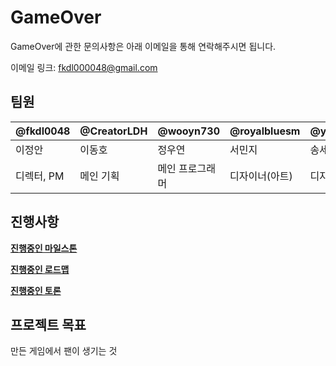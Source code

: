 # GameOver

GameOver에 관한 문의사항은 아래 이메일을 통해 연락해주시면 됩니다.

이메일 링크: <fkdl000048@gmail.com>

## 팀원

| @fkdl0048 | @CreatorLDH | @wooyn730 | @royalbluesm | @yanggang3 | @Songkihwa |
|--------|--------|--------|--------|--------|--------|
| 이정안 | 이동호 | 정우연 | 서민지 | 송세화 | 송기화 |
| 디렉터, PM | 메인 기획 | 메인 프로그래머 | 디자이너(아트) | 디자이너(아트) | 사운드 디자이너 |

## 진행사항

[**진행중인 마일스톤**](https://github.com/GG-Studio-990001/GameOver/milestones)

[**진행중인 로드맵**](https://github.com/orgs/GG-Studio-990001/projects/1)

[**진행중인 토론**](https://github.com/GG-Studio-990001/GameOver/discussions)

## 프로젝트 목표

만든 게임에서 팬이 생기는 것
